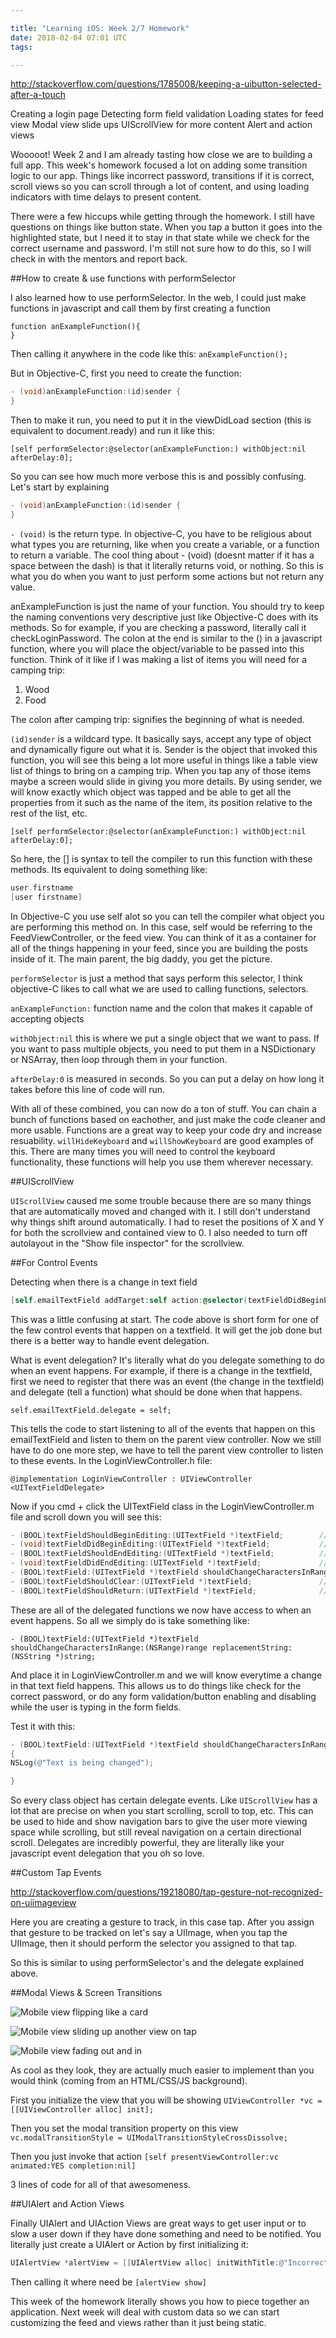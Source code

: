 ```yaml
---

title: "Learning iOS: Week 2/7 Homework"
date: 2018-02-04 07:01 UTC
tags: 

---
```


http://stackoverflow.com/questions/1785008/keeping-a-uibutton-selected-after-a-touch

Creating a login page 
Detecting form field validation 
Loading states for feed view 
Modal view slide ups 
UIScrollView for more content 
Alert and action views

Wooooot! Week 2 and I am already tasting how close we are to building a full app. This week's homework focused a lot on adding some transition logic to our app. Things like incorrect password, transitions if it is correct, scroll views so you can scroll through a lot of content, and using loading indicators with time delays to present content.

There were a few hiccups while getting through the homework. I still have questions on things like button state. When you tap a button it goes into the highlighted state, but I need it to stay in that state while we check for the correct username and password. I'm still not sure how to do this, so I will check in with the mentors and report back.

##How to create & use functions with performSelector

I also learned how to use performSelector. In the web, I could just make functions in javascript and call them by first creating a function

```
function anExampleFunction(){
}
```

Then calling it anywhere in the code like this: `anExampleFunction();`

But in Objective-C, first you need to create the function:

```Objective-C
- (void)anExampleFunction:(id)sender {
}
```

Then to make it run, you need to put it in the viewDidLoad section (this is equivalent to document.ready) and run it like this:

`[self performSelector:@selector(anExampleFunction:) withObject:nil afterDelay:0];`

So you can see how much more verbose this is and possibly confusing. Let's start by explaining

```Objective-C
- (void)anExampleFunction:(id)sender {
}
```

`- (void)` is the return type. In objective-C, you have to be religious about what types you are returning, like when you create a variable, or a function to return a variable. The cool thing about - (void) (doesnt matter if it has a space between the dash) is that it literally returns void, or nothing. So this is what you do when you want to just perform some actions but not return any value.

anExampleFunction is just the name of your function. You should try to keep the naming conventions very descriptive just like Objective-C does with its methods. So for example, if you are checking a password, literally call it checkLoginPassword. The colon at the end is similar to the () in a javascript function, where you will place the object/variable to be passed into this function. Think of it like if I was making a list of items you will need for a camping trip: 
1. Wood 
2. Food

The colon after camping trip: signifies the beginning of what is needed.

`(id)sender` is a wildcard type. It basically says, accept any type of object and dynamically figure out what it is. Sender is the object that invoked this function, you will see this being a lot more useful in things like a table view list of things to bring on a camping trip. When you tap any of those items maybe a screen would slide in giving you more details. By using sender, we will know exactly which object was tapped and be able to get all the properties from it such as the name of the item, its position relative to the rest of the list, etc.

`[self performSelector:@selector(anExampleFunction:) withObject:nil afterDelay:0];`

So here, the [] is syntax to tell the compiler to run this function with these methods. Its equivalent to doing something like:

```Objective-C
user.firstname
[user firstname]
```

In Objective-C you use self alot so you can tell the compiler what object you are performing this method on. In this case, self would be referring to the FeedViewController, or the feed view. You can think of it as a container for all of the things happening in your feed, since you are building the posts inside of it. The main parent, the big daddy, you get the picture.

`performSelector` is just a method that says perform this selector, I think objective-C likes to call what we are used to calling functions, selectors.

`anExampleFunction:` function name and the colon that makes it capable of accepting objects

`withObject:nil` this is where we put a single object that we want to pass. If you want to pass multiple objects, you need to put them in a NSDictionary or NSArray, then loop through them in your function.

`afterDelay:0` is measured in seconds. So you can put a delay on how long it takes before this line of code will run.

With all of these combined, you can now do a ton of stuff. You can chain a bunch of functions based on eachother, and just make the code cleaner and more usable. Functions are a great way to keep your code dry and increase resuability. `willHideKeyboard` and `willShowKeyboard` are good examples of this. There are many times you will need to control the keyboard functionality, these functions will help you use them wherever necessary.

##UIScrollView

`UIScrollView` caused me some trouble because there are so many things that are automatically moved and changed with it. I still don't understand why things shift around automatically. I had to reset the positions of X and Y for both the scrollview and contained view to 0. I also needed to turn off autolayout in the "Show file inspector" for the scrollview.

##For Control Events

Detecting when there is a change in text field 

```Objective-C
[self.emailTextField addTarget:self action:@selector(textFieldDidBeginEditing:) forControlEvents:UIControlEventEditingChanged];
```

This was a little confusing at start. The code above is short form for one of the few control events that happen on a textfield. It will get the job done but there is a better way to handle event delegation.

What is event delegation? It's literally what do you delegate something to do when an event happens. For example, if there is a change in the textfield, first we need to register that there was an event (the change in the textfield) and delegate (tell a function) what should be done when that happens.

`self.emailTextField.delegate = self;`

This tells the code to start listening to all of the events that happen on this emailTextField and listen to them on the parent view controller. Now we still have to do one more step, we have to tell the parent view controller to listen to these events. In the LoginViewController.h file:

`@implementation LoginViewController : UIViewController <UITextFieldDelegate>`

Now if you cmd + click the UITextField class in the LoginViewController.m file and scroll down you will see this:

```Objective-C
- (BOOL)textFieldShouldBeginEditing:(UITextField *)textField;        // return NO to disallow editing.
- (void)textFieldDidBeginEditing:(UITextField *)textField;           // became first responder
- (BOOL)textFieldShouldEndEditing:(UITextField *)textField;          // return YES to allow editing to stop and to resign first responder status. NO to disallow the editing session to end
- (void)textFieldDidEndEditing:(UITextField *)textField;             // may be called if forced even if shouldEndEditing returns NO (e.g. view removed from window) or endEditing:YES called
- (BOOL)textField:(UITextField *)textField shouldChangeCharactersInRange:(NSRange)range replacementString:(NSString *)string;   // return NO to not change text
- (BOOL)textFieldShouldClear:(UITextField *)textField;               // called when clear button pressed. return NO to ignore (no notifications)
- (BOOL)textFieldShouldReturn:(UITextField *)textField;              // called when 'return' key pressed. return NO to ignore.
```

These are all of the delegated functions we now have access to when an event happens. So all we simply do is take something like: 

`- (BOOL)textField:(UITextField *)textField shouldChangeCharactersInRange:(NSRange)range replacementString:(NSString *)string;`

And place it in LoginViewController.m and we will know everytime a change in that text field happens. This allows us to do things like check for the correct password, or do any form validation/button enabling and disabling while the user is typing in the form fields.

Test it with this:

```Objective-C
- (BOOL)textField:(UITextField *)textField shouldChangeCharactersInRange:(NSRange)range replacementString:(NSString *)string 
{
NSLog(@"Text is being changed"); 

}
```

So every class object has certain delegate events. Like `UIScrollView` has a lot that are precise on when you start scrolling, scroll to top, etc. This can be used to hide and show navigation bars to give the user more viewing space while scrolling, but still reveal navigation on a certain directional scroll. Delegates are incredibly powerful, they are literally like your javascript event delegation that you oh so love.

##Custom Tap Events

http://stackoverflow.com/questions/19218080/tap-gesture-not-recognized-on-uiimageview

Here you are creating a gesture to track, in this case tap. After you assign that gesture to be tracked on let's say a UIImage, when you tap the UIImage, then it should perform the selector you assigned to that tap.

So this is similar to using performSelector's and the delegate explained above.

##Modal Views & Screen Transitions

![Mobile view flipping like a card](http://i.imgur.com/4wESHoK.gif)

![Mobile view sliding up another view on tap](http://i.imgur.com/KpX7FcB.gif)

![Mobile view fading out and in](http://i.imgur.com/m0Mn9DU.gif)

As cool as they look, they are actually much easier to implement than you would think (coming from an HTML/CSS/JS background).

First you initialize the view that you will be showing 
`UIViewController *vc = [[UIViewController alloc] init];`

Then you set the modal transition property on this view 
`vc.modalTransitionStyle = UIModalTransitionStyleCrossDissolve;`

Then you just invoke that action 
`[self presentViewController:vc animated:YES completion:nil]`

3 lines of code for all of that awesomeness.

##UIAlert and Action Views

Finally UIAlert and UIAction Views are great ways to get user input or to slow a user down if they have done something and need to be notified. You literally just create a UIAlert or Action by first initializing it:

```Objective-C
UIAlertView *alertView = [[UIAlertView alloc] initWithTitle:@"Incorrect Password" message:@"The password you entered is incorrect. Please try again." delegate:self cancelButtonTitle:@"OK" otherButtonTitles:nil, nil];
```

Then calling it where need be 
`[alertView show]`

This week of the homework literally shows you how to piece together an application. Next week will deal with custom data so we can start customizing the feed and views rather than it just being static.